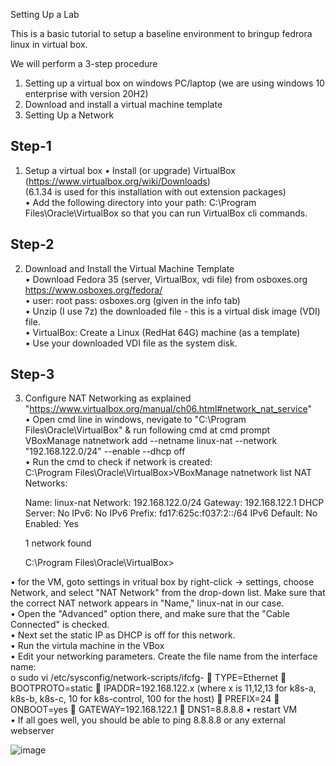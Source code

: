 Setting Up a Lab

This is a basic tutorial to setup a baseline environment to bringup fedrora linux in virtual box.

We will perform a 3-step procedure

1. Setting up a virtual box on windows PC/laptop (we are using windows 10 enterprise with version 20H2)<br />
2. Download and install a virtual machine template<br />
3. Setting Up a Network<br />


## Step-1

1. Setup a virtual box
•	Install (or upgrade) VirtualBox (https://www.virtualbox.org/wiki/Downloads)<br />
  (6.1.34 is used for this installation with out extension packages)<br />
•	Add the following directory into your path: C:\Program Files\Oracle\VirtualBox so that you can run VirtualBox cli commands.<br />


## Step-2

2. Download and Install the Virtual Machine Template <br />
•	Download Fedora 35 (server, VirtualBox, vdi file) from osboxes.org https://www.osboxes.org/fedora/ <br />
•	user: root pass: osboxes.org (given in the info tab) <br />
•	Unzip (I use 7z) the downloaded file - this is a virtual disk image (VDI) file. <br />
•	VirtualBox: Create a Linux (RedHat 64G) machine (as a template) <br />
•	Use your downloaded VDI file as the system disk. <br />
  
## Step-3

3. Configure NAT Networking as explained "https://www.virtualbox.org/manual/ch06.html#network_nat_service" <br />
•	Open cmd line in windows, nevigate to "C:\Program Files\Oracle\VirtualBox" & run following cmd at cmd prompt <br />
VBoxManage natnetwork add --netname linux-nat --network "192.168.122.0/24" --enable --dhcp off <br />
•	Run the cmd to check if network is created: <br />
    C:\Program Files\Oracle\VirtualBox>VBoxManage natnetwork list
    NAT Networks:

    Name:         linux-nat
    Network:      192.168.122.0/24
    Gateway:      192.168.122.1
    DHCP Server:  No
    IPv6:         No
    IPv6 Prefix:  fd17:625c:f037:2::/64
    IPv6 Default: No
    Enabled:      Yes

    1 network found

    C:\Program Files\Oracle\VirtualBox>

•	for the VM, goto settings in vritual box by right-click -> settings, choose Network, and select "NAT Network" from the drop-down list. Make sure that the correct NAT network appears in "Name," linux-nat in our case. <br />
•	Open the "Advanced" option there, and make sure that the "Cable Connected" is checked. <br />
•	Next set the static IP as DHCP is off for this network. <br />
•	Run the virtula machine in the VBox <br />
•	Edit your networking parameters. Create the file name from the interface name: <br />
    o	sudo vi /etc/sysconfig/network-scripts/ifcfg-<if name>
    	TYPE=Ethernet
    	BOOTPROTO=static
    	IPADDR=192.168.122.x (where x is 11,12,13 for k8s-a, k8s-b, k8s-c, 10 for k8s-control, 100 for the host)
    	PREFIX=24
    	ONBOOT=yes
    	GATEWAY=192.168.122.1
    	DNS1=8.8.8.8
•	restart VM  <br />
•	If all goes well, you should be able to ping 8.8.8.8 or any external webserver <br />
  
  
  ![image](https://user-images.githubusercontent.com/94822541/167825942-d74d8f64-505e-408b-9bbe-ddbd40445cbb.png)
